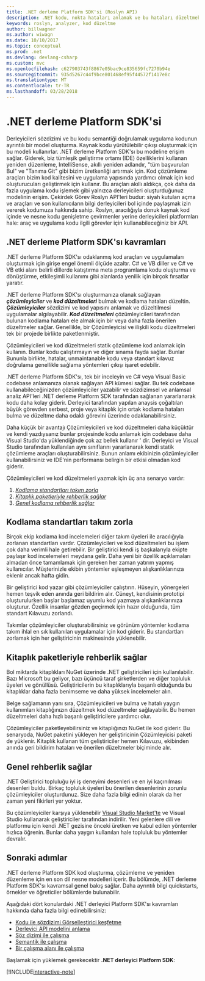 ```yaml
---
title: .NET derleme Platform SDK'si (Roslyn API)
description: .NET kodu, nokta hataları anlamak ve bu hataları düzeltmek için .NET derleyici Platform (Roslyn API'ları olarak da bilinir) SDK kullanmayı öğrenin.
keywords: roslyn, analyzer, kod düzeltme
author: billwagner
ms.author: wiwagn
ms.date: 10/10/2017
ms.topic: conceptual
ms.prod: .net
ms.devlang: devlang-csharp
ms.custom: mvc
ms.openlocfilehash: c627903743f8867e05bac9ce835659fc7270b94e
ms.sourcegitcommit: 935d5267c44f9bce801468ef95f44572f1417e8c
ms.translationtype: MT
ms.contentlocale: tr-TR
ms.lasthandoff: 03/28/2018
---
```

# <a name="the-net-compiler-platform-sdk"></a>.NET derleme Platform SDK'si

Derleyicileri sözdizimi ve bu kodu semantiği doğrulamak uygulama kodunun ayrıntılı bir model oluşturma. Kaynak kodu yürütülebilir çıkışı oluşturmak için bu modeli kullanırlar. .NET derleme Platform SDK'sı bu modeline erişim sağlar. Giderek, biz tümleşik geliştirme ortamı (IDE) özelliklerini kullanan yeniden düzenleme, IntelliSense, akıllı yeniden adlandır, "tüm başvuruları Bul" ve "Tanıma Git" gibi bizim üretkenliği artırmak için. Kod çözümleme araçları bizim kod kalitesini ve uygulama yapısında yardımcı olmak için kod oluşturucuları geliştirmek için kullanır. Bu araçları akıllı aldıkça, çok daha da fazla uygulama kodu işlemek gibi yalnızca derleyicileri oluşturduğunuz modelinin erişim. Çekirdek Görev Roslyn API'leri budur: siyah kutuları açma ve araçları ve son kullanıcıların bilgi derleyicileri bol içinde paylaşmak izin vererek kodumuza hakkında sahip.
Roslyn, aracılığıyla donuk kaynak kod içinde ve nesne kodu genişletme çevirmenler yerine derleyicileri platformları hale: araç ve uygulama kodu ilgili görevler için kullanabileceğiniz bir API.

## <a name="net-compiler-platform-sdk-concepts"></a>.NET derleme Platform SDK'sı kavramları

.NET derleme Platform SDK'sı odaklanmış kod araçları ve uygulamaları oluşturmak için girişe engel önemli ölçüde azaltır. C# ve VB diller ve C# ve VB etki alanı belirli dillerde katıştırma meta programlama kodu oluşturma ve dönüştürme, etkileşimli kullanımı gibi alanlarda yenilik için birçok fırsatlar yaratır.

.NET derleme Platform SDK'sı oluşturmanıza olanak sağlayan ***çözümleyiciler*** ve ***kod düzeltmeleri*** bulmak ve kodlama hataları düzeltin. ***Çözümleyiciler*** sözdizimi ve kod yapısını anlamak ve düzeltilmesi uygulamalar algılayabilir. ***Kod düzeltmeleri*** çözümleyicileri tarafından bulunan kodlama hataları ele almak için bir veya daha fazla önerilen düzeltmeler sağlar. Genellikle, bir Çözümleyicisi ve ilişkili kodu düzeltmeleri tek bir projede birlikte paketlenmiştir. 

Çözümleyicileri ve kod düzeltmeleri statik çözümleme kod anlamak için kullanın. Bunlar kodu çalıştırmayın ve diğer sınama fayda sağlar. Bunlar Bununla birlikte, hatalar, unmaintanable kodu veya standart kılavuz doğrulama genellikle sağlama yöntemleri çıkışı işaret edebilir.

.NET derleme Platform SDK'sı, tek bir inceleyin ve C# veya Visual Basic codebase anlamanıza olanak sağlayan API kümesi sağlar. Bu tek codebase kullanabileceğinizden çözümleyiciler yazabilir ve sözdizimsel ve anlamsal analiz API'leri .NET derleme Platform SDK tarafından sağlanan yararlanarak kodu daha kolay giderir. Derleyici tarafından yapılan anaysis çoğaltılan büyük görevden serbest, proje veya kitaplık için ortak kodlama hataları bulma ve düzeltme daha odaklı görevini üzerinde odaklanabilirsiniz.

Daha küçük bir avantajı Çözümleyicileri ve kod düzeltmeleri daha küçüktür ve kendi yazdıysanız bunlar projesinde kodu anlamak için codebase daha Visual Studio'da yüklendiğinde çok az bellek kullanır ' dir. Derleyici ve Visual Studio tarafından kullanılan aynı sınıflarını yararlanarak kendi statik çözümleme araçları oluşturabilirsiniz. Bunun anlamı ekibinizin çözümleyiciler kullanabilirsiniz ve IDE'nin performansı belirgin bir etkisi olmadan kod giderir.

Çözümleyicileri ve kod düzeltmeleri yazmak için üç ana senaryo vardır:

1. [*Kodlama standartları takım zorla*](#enforce-team-coding-standards)
1. [*Kitaplık paketleriyle rehberlik sağlar*](#provide-guidance-with-library-packages)
1. [*Genel kodlama rehberlik sağlar*](#provide-general-coding-guidance)

## <a name="enforce-team-coding-standards"></a>Kodlama standartları takım zorla

Birçok ekip kodlama kod incelemeleri diğer takım üyeleri ile aracılığıyla zorlanan standartları vardır. Çözümleyicileri ve kod düzeltmeleri bu işlem çok daha verimli hale getirebilir. Bir geliştirici kendi iş başkalarıyla ekipte paylaşır kod incelemeleri meydana gelir. Daha yeni bir özellik açıklamaları almadan önce tamamlamak için gereken her zaman yatırım yapmış kullanıcılar. Müşterinizle ekibin yöntemler eşleşmeyen alışkanlıklarınıza eklenir ancak hafta gidin.

Bir geliştirici kod yazar gibi çözümleyiciler çalıştırın. Hüseyin, yönergeleri hemen teşvik eden anında geri bildirim alır. Cüneyt, kendisinin prototipi oluşturulurken başlar başlamaz uyumlu kod yazmaya alışkanlıklarınıza oluşturur. Özellik insanlar gözden geçirmek için hazır olduğunda, tüm standart Kılavuzu zorlandı.

Takımlar çözümleyiciler oluşturabilirsiniz ve görünüm yöntemler kodlama takım ihlal en sık kullanılan uygulamalar için kod giderir. Bu standartları zorlamak için her geliştiricinin makinesinde yüklenebilir.

## <a name="provide-guidance-with-library-packages"></a>Kitaplık paketleriyle rehberlik sağlar

Bol miktarda kitaplıkları NuGet üzerinde .NET geliştiricileri için kullanılabilir.
Bazı Microsoft bu geliyor, bazı üçüncü taraf şirketlerden ve diğer topluluk üyeleri ve gönüllüsü. Geliştiricilerin bu kitaplıklarıyla başarılı olduğunda bu kitaplıklar daha fazla benimseme ve daha yüksek incelemeler alın.

Belge sağlamanın yanı sıra, Çözümleyicileri ve bulma ve hatalı yaygın kullanımları kitaplığınızın düzeltmek kod düzeltmeler sağlayabilir. Bu hemen düzeltmeleri daha hızlı başarılı geliştiricilere yardımcı olur. 

Çözümleyiciler paketleyebilirsiniz ve kitaplığınızı NuGet ile kod giderir. Bu senaryoda, NuGet paketini yükleyen her geliştiricinin Çözümleyicisi paketi de yüklenir. Kitaplık kullanan tüm geliştiriciler hemen Kılavuzu, ekibinden anında geri bildirim hataları ve önerilen düzeltmeler biçiminde alır.

## <a name="provide-general-guidance"></a>Genel rehberlik sağlar

.NET Geliştirici topluluğu iyi iş deneyimi desenleri ve en iyi kaçınılması desenleri buldu. Birkaç topluluk üyeleri bu önerilen desenlerinin zorunlu çözümleyiciler oluşturdunuz. Size daha fazla bilgi edinin olarak da her zaman yeni fikirleri yer yoktur.

Bu çözümleyiciler karşıya yüklenebilir [Visual Studio Market'te](https://marketplace.visualstudio.com/vs) ve Visual Studio kullanarak geliştiriciler tarafından indirilir. Yeni gelenlere dili ve platformu için kendi .NET gezisine önceki üretken ve kabul edilen yöntemler hızlıca öğrenin. Bunlar daha yaygın kullanılan hale topluluk bu yöntemler devralır.

## <a name="next-steps"></a>Sonraki adımlar

.NET derleme Platform SDK kod oluşturma, çözümleme ve yeniden düzenleme için en son dil nesne modelleri içerir. Bu bölümde, .NET derleme Platform SDK'sı kavramsal genel bakış sağlar. Daha ayrıntılı bilgi quickstarts, örnekler ve öğreticiler bölümlerde bulunabilir.

Aşağıdaki dört konulardaki .NET derleyici Platform SDK'sı kavramları hakkında daha fazla bilgi edinebilirsiniz:

 - [Kodu ile sözdizimi Görselleştirici keşfetme](syntax-visualizer.md)
 - [Derleyici API modelini anlama](compiler-api-model.md)
 - [Söz dizimi ile çalışma](work-with-syntax.md)
 - [Semantik ile çalışma](work-with-semantics.md)
 - [Bir çalışma alanı ile çalışma](work-with-workspace.md)
 
Başlamak için yüklemek gerekecektir **.NET derleyici Platform SDK**:

[!INCLUDE[interactive-note](~/includes/roslyn-installation.md)]

<!--

Turn this on as more of the conceptual content is in place:
- Try the [Quickstarts](quickstart/index.md) to create your first tutorial.
- Experiment with one of the [Tutorials](tutorials/index.md).
- Explore the [Samples](samples/index.md) to see some simple analyzers.
- Read the [Concepts](concepts/index.md) to understand the ideas behind analyzers and code fixes.

-->
